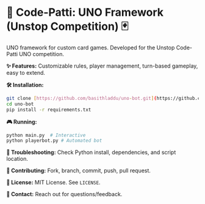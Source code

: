 # 🧬 Code-Patti: UNO Framework (Unstop Competition) 🃏

UNO framework for custom card games. Developed for the Unstop Code-Patti UNO competition.

**✨ Features:** Customizable rules, player management, turn-based gameplay, easy to extend.

**🛠️ Installation:**
```bash
git clone [https://github.com/basithladdu/uno-bot.git](https://github.com/basithladdu/uno-bot.git)
cd uno-bot
pip install -r requirements.txt
```

**🎮 Running:**
```bash
python main.py  # Interactive
python playerbot.py # Automated bot
```

**🐛 Troubleshooting:** Check Python install, dependencies, and script location.

**🤝 Contributing:** Fork, branch, commit, push, pull request.

**📜 License:** MIT License. See `LICENSE`.

**📧 Contact:** Reach out for questions/feedback.